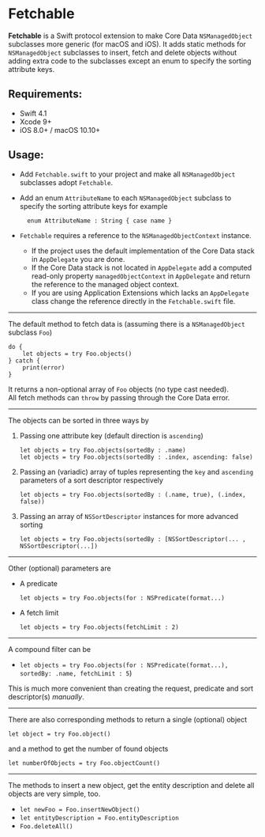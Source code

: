# Fetchable

**Fetchable**  is a Swift protocol extension to make Core Data `NSManagedObject` subclasses more generic (for macOS and iOS). It adds static methods for `NSManagedObject` subclasses to insert, fetch and delete objects without adding extra code to the subclasses except an enum to specify the sorting attribute keys.


**Requirements**:
--

- Swift 4.1
- Xcode 9+
- iOS 8.0+ / macOS 10.10+

**Usage**:
--

- Add `Fetchable.swift` to your project and make all `NSManagedObject` subclasses adopt `Fetchable`.
- Add an enum `AttributeName` to each `NSManagedObject` subclass to specify the sorting attribute keys for example 

        enum AttributeName : String { case name }
        
- `Fetchable` requires a reference to the `NSManagedObjectContext` instance.  
  - If the project uses the default implementation of the Core Data stack in `AppDelegate` you are done.
  - If the Core Data stack is not located in `AppDelegate` add a computed read-only property `managedObjectContext` in `AppDelegate` and return the reference to the managed object context.
  - If you are using Application Extensions which lacks an `AppDelegate` class change the reference directly in the `Fetchable.swift` file.

---

The default method to fetch data is (assuming there is a `NSManagedObject` subclass `Foo`)

    do {
	    let objects = try Foo.objects()
    } catch {
	    print(error)
    }
    
It returns a non-optional array of `Foo` objects (no type cast needed).  
All fetch methods can `throw` by passing through the Core Data error.

---

The objects can be sorted in three ways by

 1. Passing one attribute key (default direction is `ascending`)
 
        let objects = try Foo.objects(sortedBy : .name)
        let objects = try Foo.objects(sortedBy : .index, ascending: false)
  
 2. Passing an (variadic) array of tuples representing the `key` and `ascending` parameters of a sort descriptor respectively
  
        let objects = try Foo.objects(sortedBy : (.name, true), (.index, false))
  
 3. Passing an array of `NSSortDescriptor` instances for more advanced sorting
 
        let objects = try Foo.objects(sortedBy : [NSSortDescriptor(... , NSSortDescriptor(...])
  
---

Other (optional) parameters are 

- A predicate 

      let objects = try Foo.objects(for : NSPredicate(format...)
   
- A fetch limit
 
      let objects = try Foo.objects(fetchLimit : 2)
 
---

A compound filter can be 

 - `let objects = try Foo.objects(for : NSPredicate(format...), sortedBy: .name, fetchLimit : 5`)
 
 This is much more convenient than creating the request, predicate and sort descriptor(s) *manually*.

---
    
There are also corresponding methods to return a single (optional) object
    
    let object = try Foo.object()
    
and a method to get the number of found objects

	let numberOfObjects = try Foo.objectCount()
   
---

The methods to insert a new object, get the entity description and delete all objects are very simple, too.

- `let newFoo = Foo.insertNewObject()`
- `let entityDescription = Foo.entityDescription`
- `Foo.deleteAll()`
